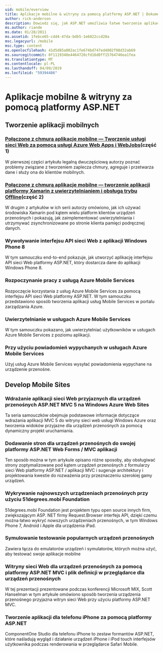 ```yaml
---
uid: mobile/overview
title: Aplikacje mobilne & witryny za pomocą platformy ASP.NET | Dokumentacja firmy Microsoft
author: rick-anderson
description: Dowiedz się, jak ASP.NET umożliwia łatwe tworzenie aplikacji sieci Web dla urządzeń przenośnych
ms.author: riande
ms.date: 01/28/2011
ms.assetid: 1febce65-cdd4-47da-bdb5-1e6022ccd20a
msc.legacyurl: /mobile
msc.type: content
ms.openlocfilehash: 41d5d85a002ac1fe674bd747ed4802f98d32ab69
ms.sourcegitcommit: 0f1119340e4464720cfd16d0ff15764746ea1fea
ms.translationtype: MT
ms.contentlocale: pl-PL
ms.lasthandoff: 04/09/2019
ms.locfileid: "59394486"
---
```

# <a name="mobile-apps--sites-with-aspnet"></a>Aplikacje mobilne & witryny za pomocą platformy ASP.NET

## <a name="develop-mobile-apps"></a>Tworzenie aplikacji mobilnych


### <a name="cloud-connected-mobile-apps---create-a-web-service-with-azure-web-apps-and-webjobshttpsmsdnmicrosoftcommagazinemt185572part-1"></a>[Połączone z chmurą aplikacje mobilne — Tworzenie usługi sieci Web za pomocą usługi Azure Web Apps i WebJobs](https://msdn.microsoft.com/magazine/mt185572)(część 1)

W pierwszej części artykułu legalną dwuczęściową autorzy poznać problemy związane z tworzeniem zaplecza chmury, agreguje i przetwarza dane i służy ona do klientów mobilnych.


### <a name="cloud-connected-mobile-apps---build-a-xamarin-app-with-authentication-and-offline-supporthttpsmsdnmicrosoftcommagazinemt422581aspxpart-2"></a>[Połączone z chmurą aplikacje mobilne — tworzenie aplikacji platformy Xamarin z uwierzytelnianiem i obsługą trybu Offline](https://msdn.microsoft.com/magazine/mt422581.aspx)(część 2)

W drugim z artykułów w ich serii autorzy omówiono, jak ich używać środowiska Xamarin pod kątem wielu platform klientów urządzeń przenośnych i pokazują, jak zaimplementować uwierzytelniania i utrzymywać zsynchronizowane po stronie klienta pamięci podręcznej danych.


### [<a name="calling-web-api-from-a-windows-phone-8-application"></a>Wywoływanie interfejsu API sieci Web z aplikacji Windows Phone 8](../web-api/overview/mobile-clients/calling-web-api-from-a-windows-phone-8-application.md)

W tym samouczku end-to-end pokazuje, jak utworzyć aplikację interfejsu API sieci Web platformy ASP.NET, który dostarcza dane do aplikacji Windows Phone 8.


### [<a name="get-started-with-azure-mobile-services"></a>Rozpoczynanie pracy z usługą Azure Mobile Services](https://azure.microsoft.com/documentation/articles/mobile-services-dotnet-backend-windows-store-dotnet-get-started?WT.mc_id=zumo_aspnet)

Rozpoczęcie korzystania z usług Azure Mobile Services za pomocą interfejsu API sieci Web platformy ASP.NET. W tym samouczku przedstawiono sposób tworzenia aplikacji usług Mobile Services w portalu zarządzania Azure.


### [<a name="authentication-in-azure-mobile-services"></a>Uwierzytelnianie w usługach Azure Mobile Services](https://azure.microsoft.com/documentation/articles/mobile-services-dotnet-backend-windows-store-dotnet-get-started-users/?WT.mc_id=zumo_aspnet)

W tym samouczku pokazano, jak uwierzytelniać użytkowników w usługach Azure Mobile Services z poziomu aplikacji.


### [<a name="using-push-notifications-in-azure-mobile-services"></a>Przy użyciu powiadomień wypychanych w usługach Azure Mobile Services](https://azure.microsoft.com/documentation/articles/mobile-services-dotnet-backend-windows-store-dotnet-get-started-push/?WT.mc_id=zumo_aspnet)

Użyj usług Azure Mobile Services wysyłać powiadomienia wypychane na urządzenie przenośne.


## <a name="develop-mobile-sites"></a>Develop Mobile Sites


### [<a name="deploy-an-mobile-friendly-aspnet-mvc-5-web-application-on-windows-azure-web-sites"></a>Wdrażanie aplikacji sieci Web przyjaznych dla urządzeń przenośnych ASP.NET MVC 5 na Windows Azure Web Sites](https://docs.microsoft.com/azure/app-service-web/web-sites-dotnet-deploy-aspnet-mvc-mobile-app)

Ta seria samouczków obejmuje podstawowe informacje dotyczące wdrażania aplikacji MVC 5 do witryny sieci web usługi Windows Azure oraz tworzenia widoków przyjazne dla urządzeń przenośnych za pomocą dynamiczny projekt uruchamiania.


### [<a name="add-mobile-pages-to-your-aspnet-web-forms--mvc-application"></a>Dodawanie stron dla urządzeń przenośnych do swojej platformy ASP.NET Web Forms / MVC aplikacji](../whitepapers/add-mobile-pages-to-your-aspnet-web-forms-mvc-application.md)

Ten sposób można w tym artykule opisano różne sposoby, aby obsługiwać strony zoptymalizowane pod kątem urządzeń przenośnych z formularzy sieci Web platformy ASP.NET / aplikacji MVC i sugeruje architektury i projektowania kwestie do rozważenia przy przeznaczeniu szerokiej gamy urządzeń.


### [<a name="detect-the-latest-mobile-devices-using-51degreesmobi-foundation"></a>Wykrywanie najnowszych urządzeniach przenośnych przy użyciu 51degrees.mobi Foundation](https://github.com/51Degrees/dotNET-Device-Detection)

51degrees.mobi Foundation jest projektem typu open source innych firm, zwiększającym ASP. NET firmy Request.Browser interfejs API, dzięki czemu można łatwo wykryć nowszych urządzeniach przenośnych, w tym Windows Phone 7, Android i Apple dla urządzenia iPad.


### [<a name="simulate-popular-mobile-devices-for-testing"></a>Symulowanie testowanie popularnych urządzeń przenośnych](device-simulators.md)

Zawiera łącza do emulatorów urządzeń i symulatorów, których można użyć, aby testować swoje aplikacje mobilne


### [<a name="mobile-web-sites-with-aspnet-mvc-and-the-mobile-browser-definition-file"></a>Witryny sieci Web dla urządzeń przenośnych za pomocą platformy ASP.NET MVC i plik definicji w przeglądarce dla urządzeń przenośnych](http://www.hanselman.com/blog/MixMobileWebSitesWithASPNETMVCAndTheMobileBrowserDefinitionFile.aspx)

W tej prezentacji prezentowane podczas konferencji Microsoft MIX, Scott Hanselman w tym artykule omówiono sposób tworzenia urządzenia przenośnego przyjazna witryn sieci Web przy użyciu platformy ASP.NET MVC.


### [<a name="develop-iphone-applications-with-aspnet"></a>Tworzenie aplikacji dla telefonu iPhone za pomocą platformy ASP.NET](http://labs.componentone.com/iPhone/)

ComponentOne Studio dla telefonu iPhone to zestaw formantów ASP.NET, które naśladują wygląd i działanie urządzeń iPhone i iPod touch interfejsów użytkownika podczas renderowania w przeglądarce Safari Mobile.
